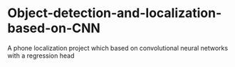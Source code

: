 # Object-detection-and-localization-based-on-CNN
A phone localization project which based on convolutional neural networks with a regression head
